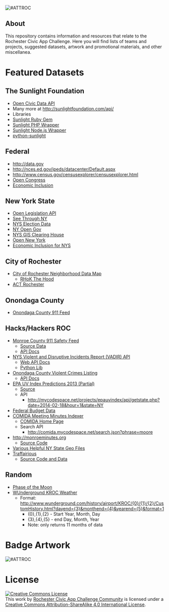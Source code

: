 ![#ATTROC](https://raw2.github.com/rochestercivicappchallenge/resources/master/flyer/RCAC_flyer_final_landscape_v2.png "#ATTROC Flyer")

About
-----
This repository contains information and resources that relate to the Rochester
Civic App Challenge. Here you will find lists of teams and projects, suggested
datasets, artwork and promotional materials, and other miscellanea.


Featured Datasets
=================


The Sunlight Foundation
------------------
 - <a href="http://docs.opencivicdata.org/en/latest/api/index.html">Open Civic Data API</a>
 - Many more at http://sunlightfoundation.com/api/
 - Libraries
  - [Sunlight Ruby Gem](https://github.com/sunlightlabs/ruby-sunlight)
  - [Sunlight PHP Wrapper](https://github.com/lobostome/FurryBear)
  - [Sunlight Node.js Wrapper](https://github.com/ameensol/node-openstates)
  - [python-sunlight](http://python-sunlight.readthedocs.org/en/latest/)

Federal
-------
 - http://data.gov
 - http://nces.ed.gov/ipeds/datacenter/Default.aspx
 - http://www.census.gov/censusexplorer/censusexplorer.html
 - [Open Congress](http://www.opencongress.org/api)
 - [Economic Inclusion](http://www.economicinclusion.gov/)

New York State
--------------
 - <a href="http://openlegislation.readthedocs.org/en/latest/index.html">Open Legislation API</a>
 - [See Through NY](http://seethroughny.com)
 - [NYS Election Data](]http://elections.state.ny.us)
 - [NY Open Gov](http://sunlightny.com)
 - [NYS GIS Clearing House](http://gis.ny.gov/gisdata/)
 - [Open New York](https://data.ny.gov/)
 - [Economic Inclusion for NYS](http://www.economicinclusion.gov/surveys/place-data.html?where=New_York&when=2011)

City of Rochester
-----
 - [City of Rochester Neighborhood Data Map](http://www.cityofrochester.gov/neighborhooddatamap/)
    - [RHoK The Hood](https://rhokthehood.com)
 - [ACT Rochester](http://www.actrochester.org/)

Onondaga County
-----
  - [Onondaga County 911 Feed](http://911csi.ongov.net/CADInet/app/events.jsp)

Hacks/Hackers ROC
-----
 - [Monroe County 911 Safety Feed](http://mcsafetyfeed.org)
   - [Source Data](http://www2.monroecounty.gov/safety-incidents)
   - [API Docs](https://github.com/thequbit/mc911feedwatcher/wiki)
 - [NYS Violent and Disruptive Incidents Report (VADIR) API](http://mycodespace.net/projects/nysed_irs/)
   - [Web API Docs](https://github.com/thequbit/nysed_irs_data_analysis/tree/master/web/api)
   - [Python Lib](https://github.com/thequbit/nysed_irs_data_analysis/tree/master/apiwrappers/python)
 - [Onondaga County Violent Crimes Listing](http://mycodespace.net/projects/cusedata/)
   - [API Docs](http://mycodespace.net/projects/cusedata/developers.php)
 - [EPA UV Index Predictions 2013 (Partial)](http://mycodespace.net/projects/epauvindex/)
   - [Source](https://github.com/thequbit/epauvindex)
   - API
     - http://mycodespace.net/projects/epauvindex/api/getstate.php?date=2014-02-18&hour=1&state=NY 
 - [Federal Budget Data](https://github.com/hhroc/usbudgetdata)
 - [COMIDA Meeting Minutes Indexer](http://comida.mycodespace.net/)
   - [COMIDA Home Page](http://www.growmonroe.org/)
   - Search API
     - http://comida.mycodespace.net/search.json?phrase=moore
 - http://monroeminutes.org
   - [Source Code](https://github.com/thequbit/monroeminutes)
 - [Various Helpful NY State Geo Files](https://github.com/hhroc/nysgeofiles)
 - [Traffairious](http://traffairious-facts.rhcloud.com/)
   - [Source Code and Data](https://github.com/HHROC/traffairious)

Random
-----
  - [Phase of the Moon](http://www.farmsense.net/api/astro-widgets/)
  - [WUnderground KROC Weather](http://www.wunderground.com/history/airport/KROC/2013/1/1/CustomHistory.html?dayend=26&monthend=11&yearend=2013&format=1)
    - Format: http://www.wunderground.com/history/airport/KROC/{0}/{1}/{2}/CustomHistory.html?dayend={3}&monthend={4}&yearend={5}&format=1
      - {0},{1},{2} - Start Year, Month, Day
      - {3},{4},{5} - end Day, Month, Year
      - Note: only returns 11 months of data

Badge Artwork
=============
![#ATTROC](https://raw2.github.com/rochestercivicappchallenge/resources/master/badges/attroc-badge.png "#ATTROC Badge")

License
=======
<a rel="license" href="http://creativecommons.org/licenses/by-sa/4.0/deed.en_US"><img alt="Creative Commons License" style="border-width:0" src="http://i.creativecommons.org/l/by-sa/4.0/88x31.png" /></a><br />This <span xmlns:dct="http://purl.org/dc/terms/" href="http://purl.org/dc/dcmitype/InteractiveResource" rel="dct:type">work</span> by <a xmlns:cc="http://creativecommons.org/ns#" href="http://github.com/rochestercivicappchallenge/resources" property="cc:attributionName" rel="cc:attributionURL">Rochester Civic App Challenge Community</a> is licensed under a <a rel="license" href="http://creativecommons.org/licenses/by-sa/4.0/deed.en_US">Creative Commons Attribution-ShareAlike 4.0 International License</a>.
